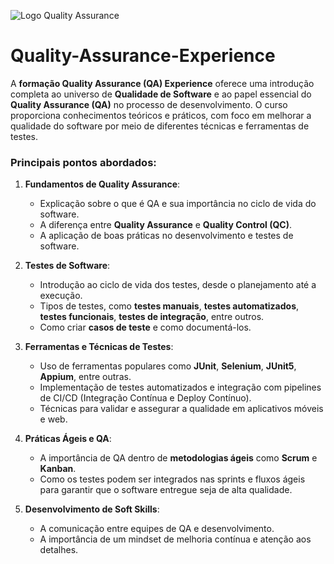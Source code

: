 
![Logo Quality Assurance](https://assets.dio.me/gcIZrPVWZpLDOTz1dV7gyHeympu0yaFhcsd2q82h2mk/f:webp/h:120/q:80/L3RyYWNrcy80NmFjNTIyYi1mZjNlLTRmNzMtYjQ3My1jZmU2MzRjMjZkYWMucG5n)

# Quality-Assurance-Experience

A **formação Quality Assurance (QA) Experience** oferece uma introdução completa ao universo de **Qualidade de Software** e ao papel essencial do **Quality Assurance (QA)** no processo de desenvolvimento. O curso proporciona conhecimentos teóricos e práticos, com foco em melhorar a qualidade do software por meio de diferentes técnicas e ferramentas de testes.

### Principais pontos abordados:

1. **Fundamentos de Quality Assurance**:
   - Explicação sobre o que é QA e sua importância no ciclo de vida do software.
   - A diferença entre **Quality Assurance** e **Quality Control (QC)**.
   - A aplicação de boas práticas no desenvolvimento e testes de software.

2. **Testes de Software**:
   - Introdução ao ciclo de vida dos testes, desde o planejamento até a execução.
   - Tipos de testes, como **testes manuais**, **testes automatizados**, **testes funcionais**, **testes de integração**, entre outros.
   - Como criar **casos de teste** e como documentá-los.

3. **Ferramentas e Técnicas de Testes**:
   - Uso de ferramentas populares como **JUnit**, **Selenium**, **JUnit5**, **Appium**, entre outras.
   - Implementação de testes automatizados e integração com pipelines de CI/CD (Integração Contínua e Deploy Contínuo).
   - Técnicas para validar e assegurar a qualidade em aplicativos móveis e web.

4. **Práticas Ágeis e QA**:
   - A importância de QA dentro de **metodologias ágeis** como **Scrum** e **Kanban**.
   - Como os testes podem ser integrados nas sprints e fluxos ágeis para garantir que o software entregue seja de alta qualidade.

5. **Desenvolvimento de Soft Skills**:
   - A comunicação entre equipes de QA e desenvolvimento.
   - A importância de um mindset de melhoria contínua e atenção aos detalhes.
